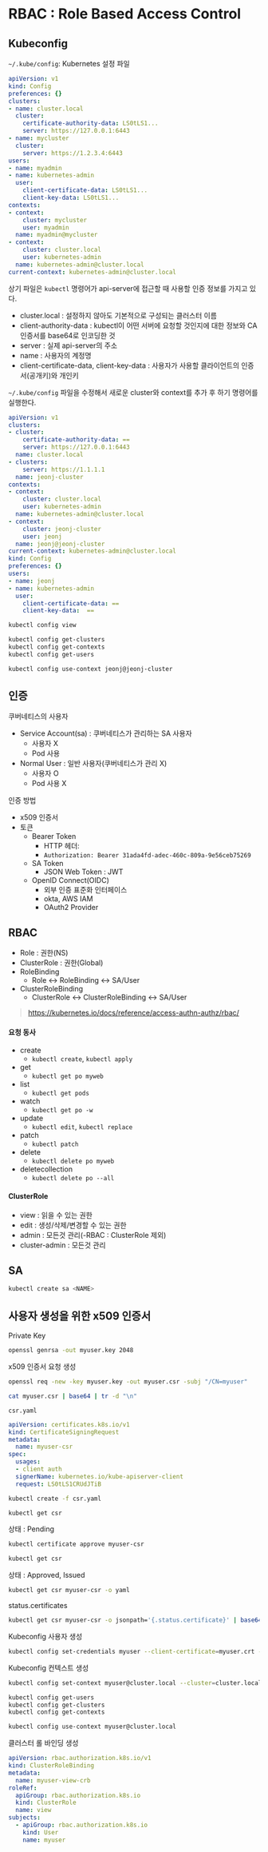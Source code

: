 # RBAC : Role Based Access Control

## Kubeconfig

`~/.kube/config`: Kubernetes 설정 파일

``` yaml
apiVersion: v1
kind: Config
preferences: {}
clusters:
- name: cluster.local
  cluster:
    certificate-authority-data: LS0tLS1...
    server: https://127.0.0.1:6443
- name: mycluster
  cluster:
    server: https://1.2.3.4:6443
users:
- name: myadmin
- name: kubernetes-admin
  user:
    client-certificate-data: LS0tLS1...
    client-key-data: LS0tLS1...
contexts:
- context:
    cluster: mycluster
    user: myadmin
  name: myadmin@mycluster
- context:
    cluster: cluster.local
    user: kubernetes-admin
  name: kubernetes-admin@cluster.local
current-context: kubernetes-admin@cluster.local
```

상기 파일은 `kubectl` 명령어가 api-server에 접근할 때 사용할 인증 정보를 가지고 있다. 

- cluster.local : 설정하지 않아도 기본적으로 구성되는 클러스터 이름
- client-authority-data : kubectl이 어떤 서버에 요청할 것인지에 대한 정보와 CA 인증서를 base64로 인코딩한 것
- server : 실제 api-server의 주소
- name : 사용자의 계정명
- client-certificate-data, client-key-data : 사용자가 사용할 클라이언트의 인증서(공개키)와 개인키

`~/.kube/config` 파일을 수정해서 새로운 cluster와 context를 추가 후 하기 명령어를 실행한다.

``` yaml
apiVersion: v1
clusters:
- cluster:
    certificate-authority-data: ==
    server: https://127.0.0.1:6443
  name: cluster.local
- clusters:
    server: https://1.1.1.1
  name: jeonj-cluster
contexts:
- context:
    cluster: cluster.local
    user: kubernetes-admin
  name: kubernetes-admin@cluster.local
- context:
    cluster: jeonj-cluster
    user: jeonj
  name: jeonj@jeonj-cluster
current-context: kubernetes-admin@cluster.local
kind: Config
preferences: {}
users:
- name: jeonj
- name: kubernetes-admin
  user:
    client-certificate-data: ==
    client-key-data:  ==

```

``` bash
kubectl config view
```

``` bash
kubectl config get-clusters
kubectl config get-contexts
kubectl config get-users
```

``` bash
kubectl config use-context jeonj@jeonj-cluster
```

## 인증
쿠버네티스의 사용자

- Service Account(sa) : 쿠버네티스가 관리하는 SA 사용자
  - 사용자 X
  - Pod 사용
- Normal User : 일반 사용자(쿠버네티스가 관리 X)
  - 사용자 O
  - Pod 사용 X

인증 방법
- x509 인증서
- 토큰
  - Bearer Token
    - HTTP 헤더:
    - `Authorization: Bearer 31ada4fd-adec-460c-809a-9e56ceb75269`
  - SA Token
    - JSON Web Token : JWT
  - OpenID Connect(OIDC)
    - 외부 인증 표준화 인터페이스
    - okta, AWS IAM
    - OAuth2 Provider

## RBAC
- Role : 권한(NS)
- ClusterRole : 권한(Global)
- RoleBinding
  - Role <-> RoleBinding <-> SA/User
- ClusterRoleBinding
  - ClusterRole <-> ClusterRoleBinding <-> SA/User
> https://kubernetes.io/docs/reference/access-authn-authz/rbac/

#### 요청 동사
- create
  - `kubectl create`, `kubectl apply`
- get
  - `kubectl get po myweb`
- list
  - `kubectl get pods`
- watch
  - `kubectl get po -w`
- update
  - `kubectl edit`, `kubectl replace`
- patch
  - `kubectl patch`
- delete
  - `kubectl delete po myweb`
- deletecollection
  - `kubectl delete po --all`

#### ClusterRole

- view : 읽을 수 있는 권한
- edit : 생성/삭제/변경할 수 있는 권한
- admin : 모든것 관리(-RBAC : ClusterRole 제외)
- cluster-admin : 모든것 관리

## SA

``` bash
kubectl create sa <NAME>
```

## 사용자 생성을 위한 x509 인증서
Private Key
``` bash
openssl genrsa -out myuser.key 2048
```

x509 인증서 요청 생성
``` bash
openssl req -new -key myuser.key -out myuser.csr -subj "/CN=myuser"
```

``` bash
cat myuser.csr | base64 | tr -d "\n"
```

`csr.yaml`
``` yaml
apiVersion: certificates.k8s.io/v1
kind: CertificateSigningRequest
metadata:
  name: myuser-csr
spec:
  usages:
  - client auth
  signerName: kubernetes.io/kube-apiserver-client
  request: LS0tLS1CRUdJTiB
```

``` bash
kubectl create -f csr.yaml
```

``` bash
kubectl get csr
```

상태 : Pending
``` bash
kubectl certificate approve myuser-csr
```

``` bash
kubectl get csr
```

상태 : Approved, Issued
``` bash
kubectl get csr myuser-csr -o yaml
```

status.certificates
``` bash
kubectl get csr myuser-csr -o jsonpath='{.status.certificate}' | base64 -d > myuser.crt
```

Kubeconfig 사용자 생성

``` bash
kubectl config set-credentials myuser --client-certificate=myuser.crt --client-key=myuser.key --embed-certs=true
```

Kubeconfig 컨텍스트 생성
``` bash
kubectl config set-context myuser@cluster.local --cluster=cluster.local --user=myuser --namespace=default
```

``` bash
kubectl config get-users
kubectl config get-clusters
kubectl config get-contexts
```

``` bash
kubectl config use-context myuser@cluster.local
```

클러스터 롤 바인딩 생성
``` yaml
apiVersion: rbac.authorization.k8s.io/v1
kind: ClusterRoleBinding
metadata:
  name: myuser-view-crb
roleRef:
  apiGroup: rbac.authorization.k8s.io
  kind: ClusterRole
  name: view
subjects:
  - apiGroup: rbac.authorization.k8s.io
    kind: User
    name: myuser
```